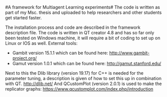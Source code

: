 #A framework for Multiagent Learning experiments#
The code is written as part of my Msc. thesis  and uploaded to help researchers and other students get started faster. 

The installation process and code are described in the framework description file. The code is written in QT creator 4.8 and has so far only been tested on Windows machine, it will require a bit of coding to set up on Linux or IOS as well. 
External tools:
*	Gambit version 15.1.1 which can be found here: http://www.gambit-project.org/ 
*	Gamut  version 1.0.1 which can be found here:  http://gamut.stanford.edu/

Next to this the Dlib library (version 19.17) for C++ is needed for the parameter tuning, a description is given of how to set this up in combination with QT. http://dlib.net/ 
And QCustomPlot (version 2.0.1) is used to make the replicator graphs: https://www.qcustomplot.com/index.php/introduction 

